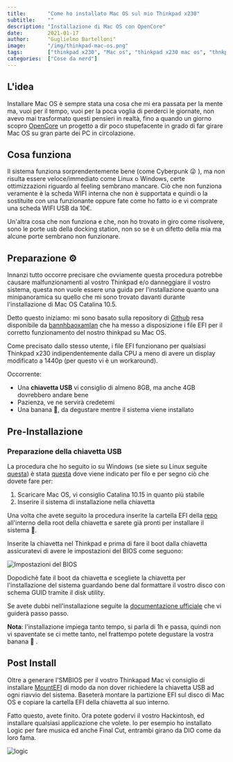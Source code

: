 ```yaml
---
title:       "Come ho installato Mac OS sul mio Thinkpad x230"
subtitle:    ""
description: "Installazione di Mac OS con OpenCore"
date:        2021-01-17
author:      "Guglielmo Bartelloni"
image:       "/img/thinkpad-mac-os.png"
tags:        ["thinkpad x230", "Mac os", "thinkpad x230 mac os", "thnkpad mac os", "opencore", "thinkpad x230 opencore", "thinkpad opencore"]
categories:  ["Cose da nerd"]
---
```


## L'idea

Installare Mac OS è sempre stata una cosa che mi era passata per la mente ma, vuoi per il tempo, vuoi per la poca voglia di perderci le giornate, non avevo mai trasformato questi pensieri in realtà, fino a quando un giorno scopro [OpenCore](https://dortania.github.io/OpenCore-Install-Guide/) un progetto a dir poco stupefacente in grado di far girare Mac OS su gran parte dei PC in circolazione.

## Cosa funziona

Il sistema funziona sorprendentemente bene (come Cyberpunk 😜 ), ma non risulta essere veloce/immediato come Linux o Windows, certe ottimizzazioni riguardo al feeling sembrano mancare. Ciò che non funziona veramente è la scheda WIFI interna che non è supportata e quindi o la sostituite con una funzionante oppure fate come ho fatto io e vi comprate una scheda WIFI USB da 10€.

Un'altra cosa che non funziona e che, non ho trovato in giro come risolvere, sono le porte usb della docking station, non so se è un difetto della mia ma alcune porte sembrano non funzionare.

## Preparazione ⚙️

Innanzi tutto occorre precisare che ovviamente questa procedura potrebbe causare malfunzionamenti al vostro Thinkpad e/o danneggiare il vostro sistema, questa non vuole essere una guida per l'installazione quanto una minipanoramica su quello che mi sono trovato davanti durante l'installazione di Mac OS Catalina 10.5.

Detto questo iniziamo: mi sono basato sulla repository di [Github](https://github.com/banhbaoxamlan/X230-Hackintosh) resa disponibile da [bannhbaoxamlan](https://github.com/banhbaoxamlan) che ha messo a disposizione i file EFI per il corretto funzionamento del nostro thinkpad su Mac OS.

Come precisato dallo stesso utente, i file EFI funzionano per qualsiasi Thinkpad x230 indipendentemente dalla CPU a meno di avere un display modificato a 1440p (per questo vi è un workaround).

Occorrente:

- Una **chiavetta USB** vi consiglio di almeno 8GB, ma anche 4GB dovrebbero andare bene
- Pazienza, ve ne servirà credetemi
- Una banana 🍌, da degustare mentre il sistema viene installato 

## Pre-Installazione

### Preparazione della chiavetta USB

La procedura che ho seguito io su Windows (se siete su Linux seguite [questa](https://dortania.github.io/OpenCore-Install-Guide/installer-guide/linux-install.html)) è stata [questa](https://dortania.github.io/OpenCore-Install-Guide/installer-guide/winblows-install.html#downloading-macos) dove viene indicato per filo e per segno ciò che dovete fare per:

1. Scaricare Mac OS, vi consiglio Catalina 10.15 in quanto più stabile
2. Inserire il sistema di installazione nella chiavetta

Una volta che avete seguito la procedura inserite la cartella EFI della [repo](https://github.com/banhbaoxamlan/X230-Hackintosh) all'interno della root della chiavetta e sarete già pronti per installare il sistema 🎊.

Inserite la chiavetta nel Thinkpad e prima di fare il boot dalla chiavetta assicuratevi di avere le impostazioni del BIOS come seguono:

![Impostazioni del BIOS](/img/bios-settings.png)

Dopodichè fate il boot da chiavetta e scegliete la chiavetta per l'installazione del sistema guardando bene dal formattare il vostro disco con schema GUID tramite il disk utility.

Se avete dubbi nell'installazione seguite la [documentazione ufficiale](https://dortania.github.io/OpenCore-Install-Guide/installation/installation-process.html) che vi guiderà passo passo.

**Nota**: l'installazione impiega tanto tempo, si parla di 1h e passa, quindi non vi spaventate se ci mette tanto, nel frattempo potete degustare la vostra banana 🍌 .

## Post Install

Oltre a generare l'SMBIOS per il vostro Thinkapad Mac vi consiglio di installare [MountEFI](https://github.com/corpnewt/MountEFI) di modo da non dover richiedere la chiavetta USB ad ogni riavvio del sistema. Baseterà montare la partizione EFI sul disco di Mac OS e copiare la cartella EFI della chiavetta al suo interno.

Fatto questo, avete finito. Ora potete godervi il vostro Hackintosh, ed installare qualsiasi applicazione che volete. Io per esempio ho installato Logic per fare musica ed anche Final Cut, entrambi girano da DIO come da loro fama.

![logic](/img/logic-pro-x-thinkpad.png)
